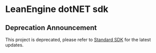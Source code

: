 # LeanEngine dotNET sdk

## Deprecation Announcement

This project is deprecated, please refer to [Standard SDK](https://github.com/leancloud/csharp-sdk) for the latest updates.

